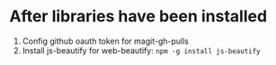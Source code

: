 # After libraries have been installed

1. Config github oauth token for magit-gh-pulls
2. Install js-beautify for web-beautify: `npm -g install js-beautify`
